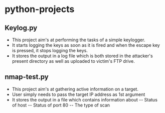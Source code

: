 # python-projects
## Keylog.py
- This project aim's at performing the tasks of a simple keylogger. 
- It starts logging the keys as soon as it is fired and when the escape key is pressed, it stops logging the keys. 
- It stores the output in a log file which is both stored in the attacker's present directory as well as uploaded to victim's FTP drive.
## nmap-test.py
- This project aim's at gathering active information on a target. 
- User simply needs to pass the target IP address as 1st argument   
- It stores the output in a file which contains information about
-- Status of host
-- Status of port 80
-- The type of scan
